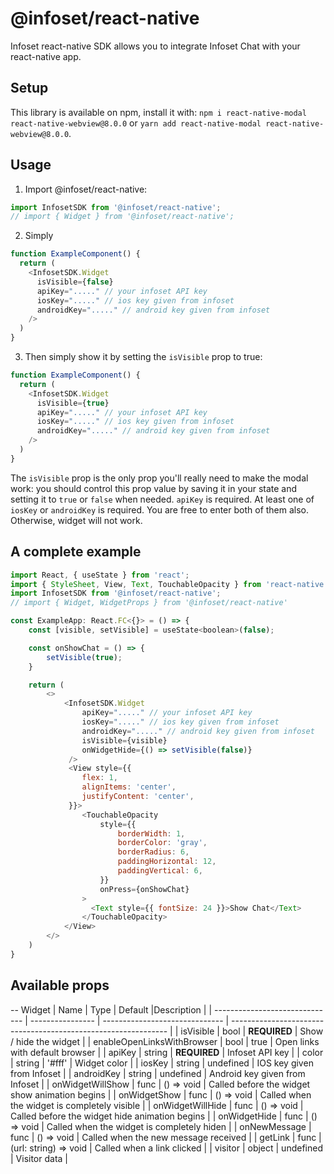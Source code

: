 # @infoset/react-native

Infoset react-native SDK allows you to integrate Infoset Chat with your react-native app.

## Setup

This library is available on npm, install it with: `npm i react-native-modal react-native-webview@8.0.0` or `yarn add react-native-modal react-native-webview@8.0.0`.

## Usage
1.  Import @infoset/react-native:

```javascript
import InfosetSDK from '@infoset/react-native';
// import { Widget } from '@infoset/react-native';
```

2.  Simply

```javascript
function ExampleComponent() {
  return (
    <InfosetSDK.Widget
      isVisible={false}
      apiKey="....." // your infoset API key
      iosKey="....." // ios key given from infoset
      androidKey="....." // android key given from infoset
    />
  )
}
```

3.  Then simply show it by setting the `isVisible` prop to true:

```javascript
function ExampleComponent() {
  return (
    <InfosetSDK.Widget
      isVisible={true}
      apiKey="....." // your infoset API key
      iosKey="....." // ios key given from infoset
      androidKey="....." // android key given from infoset
    />
  )
}
```

The `isVisible` prop is the only prop you'll really need to make the modal work: you should control this prop value by saving it in your state and setting it to `true` or `false` when needed.
`apiKey` is required.
At least one of `iosKey` or `androidKey` is required. You are free to enter both of them also. Otherwise, widget will not work.

## A complete example
```javascript
import React, { useState } from 'react';
import { StyleSheet, View, Text, TouchableOpacity } from 'react-native';
import InfosetSDK from '@infoset/react-native';
// import { Widget, WidgetProps } from '@infoset/react-native'

const ExampleApp: React.FC<{}> = () => {
    const [visible, setVisible] = useState<boolean>(false);

    const onShowChat = () => {
        setVisible(true);
    }

    return (
        <>
            <InfosetSDK.Widget
                apiKey="....." // your infoset API key
                iosKey="....." // ios key given from infoset
                androidKey="....." // android key given from infoset
                isVisible={visible}
                onWidgetHide={() => setVisible(false)}
             />
             <View style={{
                flex: 1,
                alignItems: 'center',
                justifyContent: 'center',
             }}>
                <TouchableOpacity
                    style={{
                        borderWidth: 1,
                        borderColor: 'gray',
                        borderRadius: 6,
                        paddingHorizontal: 12,
                        paddingVertical: 6,
                    }}
                    onPress={onShowChat}
                >
                  <Text style={{ fontSize: 24 }}>Show Chat</Text>
                </TouchableOpacity>
            </View>
        </>
    )
}
```

## Available props
-- Widget
| Name                           | Type             | Default                        |Description                                                     |
| ------------------------------ | ---------------- | ------------------------------ | -------------------------------------------------------------- |
| isVisible                      | bool             | **REQUIRED**                   | Show / hide the widget                                         |
| enableOpenLinksWithBrowser     | bool             | true                           | Open links with default browser                                |
| apiKey                         | string           | **REQUIRED**                   | Infoset API key                                                |
| color                          | string           | '#fff'                         | Widget color                                                   |
| iosKey                         | string           | undefined                      | IOS key given from Infoset                                     |
| androidKey                     | string           | undefined                      | Android key given from Infoset                                 |
| onWidgetWillShow               | func             | () => void                     | Called before the widget show animation begins                 |
| onWidgetShow                   | func             | () => void                     | Called when the widget is completely visible                   |
| onWidgetWillHide               | func             | () => void                     | Called before the widget hide animation begins                 |
| onWidgetHide                   | func             | () => void                     | Called when the widget is completely hiden                     |
| onNewMessage                   | func             | () => void                     | Called when the new message received                           |
| getLink                        | func             | (url: string) => void          | Called when a link clicked                                     |
| visitor                        | object           | undefined                      | Visitor data                                                   |
